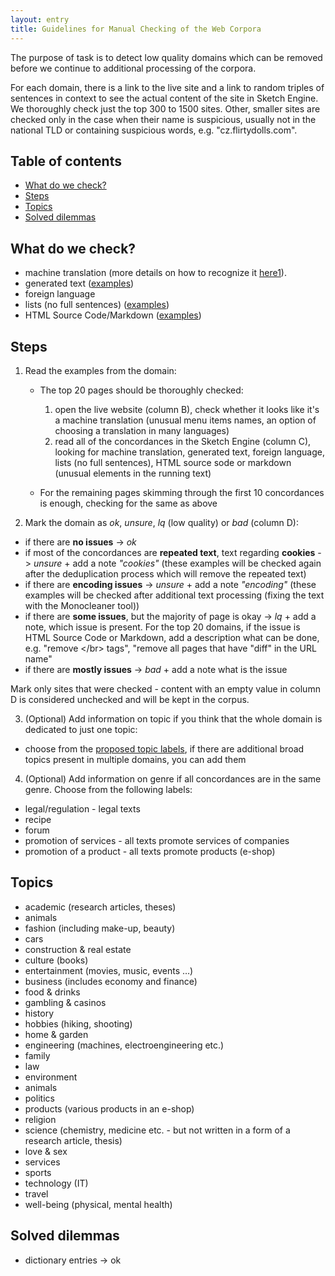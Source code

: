 ```yaml
---
layout: entry
title: Guidelines for Manual Checking of the Web Corpora
---
```


The purpose of task is to detect low quality domains which can be removed before we continue to additional processing of the corpora.

For each domain, there is a link to the live site and a link to random triples of sentences in context to see the actual content of the site in Sketch Engine. We thoroughly check just the top 300 to 1500 sites. Other, smaller sites are checked only in the case when their name is suspicious, usually not in the national TLD or containing suspicious words, e.g. "cz.flirtydolls.com".

## Table of contents
* [What do we check?](#what-do-we-check)
* [Steps](#steps)
* [Topics](#topics)
* [Solved dilemmas](#solved-dilemmas)


## What do we check?
* machine translation (more details on how to recognize it [here1](_pages/machine_translation.md)).
* generated text ([examples](_pages/generated_text_examples.md))
* foreign language
* lists (no full sentences) ([examples](_pages/non-textual_examples.md))
* HTML Source Code/Markdown ([examples](_pages/markdown_examples.md))

## Steps

1. Read the examples from the domain:
	* The top 20 pages should be thoroughly checked:
		1. open the live website (column B), check whether it looks like it's a machine translation (unusual menu items names, an option of choosing a translation in many languages)
		2. read all of the concordances in the Sketch Engine (column C), looking for machine translation, generated text, foreign language, lists (no full sentences), HTML source sode or markdown (unusual elements in the running text)

	* For the remaining pages skimming through the first 10 concordances is enough, checking for the same as above

2. Mark the domain as *ok*, *unsure*, *lq* (low quality) or *bad* (column D):
* if there are **no issues** -> *ok*
* if most of the concordances are **repeated text**, text regarding **cookies** -> *unsure* + add a note *"cookies"* (these examples will be checked again after the deduplication process which will remove the repeated text)
* if there are **encoding issues** -> *unsure* + add a note *"encoding"* (these examples will be checked after additional text processing (fixing the text with the Monocleaner tool))
* if there are **some issues**, but the majority of page is okay -> *lq* + add a note, which issue is present. For the top 20 domains, if the issue is HTML Source Code or Markdown, add a description what can be done, e.g. "remove \</br> tags", "remove all pages that have "diff" in the URL name"
* if there are **mostly issues** -> *bad* + add a note what is the issue

Mark only sites that were checked - content with an empty value in column D is considered unchecked and will be kept in the corpus.

3. (Optional) Add information on topic if you think that the whole domain is dedicated to just one topic:
* choose from the [proposed topic labels](#topics), if there are additional broad topics present in multiple domains, you can add them

4. (Optional) Add information on genre if all concordances are in the same genre. Choose from the following labels:
* legal/regulation - legal texts
* recipe
* forum
* promotion of services - all texts promote services of companies
* promotion of a product - all texts promote products (e-shop)

## Topics

* academic (research articles, theses)
* animals
* fashion (including make-up, beauty)
* cars
* construction & real estate
* culture (books)
* entertainment (movies, music, events …)
* business (includes economy and finance)
* food & drinks
* gambling & casinos
* history
* hobbies (hiking, shooting)
* home & garden
* engineering (machines, electroengineering etc.)
* family
* law
* environment
* animals
* politics
* products (various products in an e-shop)
* religion
* science (chemistry, medicine etc. - but not written in a form of a research article, thesis)
* love & sex
* services
* sports
* technology (IT)
* travel
* well-being (physical, mental health)


## Solved dilemmas

* dictionary entries -> ok
